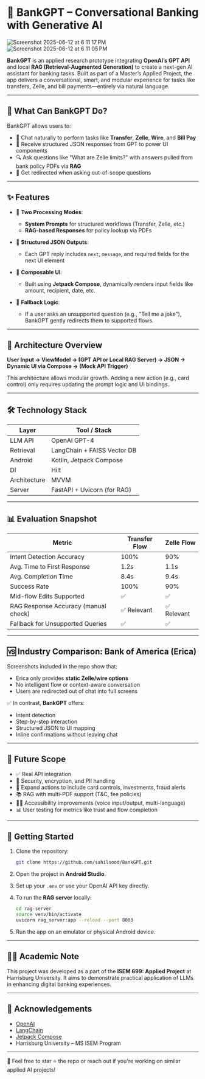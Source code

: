 # 💸 BankGPT – Conversational Banking with Generative AI

![Screenshot 2025-06-12 at 6 11 17 PM](https://github.com/user-attachments/assets/39b94241-2ef5-4ada-ac54-757d43a18c14)
![Screenshot 2025-06-12 at 6 11 05 PM](https://github.com/user-attachments/assets/c48226d2-9096-4b9a-8d9c-84c7ea203e0e)

**BankGPT** is an applied research prototype integrating **OpenAI’s GPT API** and local **RAG (Retrieval-Augmented Generation)** to create a next-gen AI assistant for banking tasks. Built as part of a Master’s Applied Project, the app delivers a conversational, smart, and modular experience for tasks like transfers, Zelle, and bill payments—entirely via natural language.

---

## 🧠 What Can BankGPT Do?

BankGPT allows users to:
- 💬 Chat naturally to perform tasks like **Transfer**, **Zelle**, **Wire**, and **Bill Pay**
- 📩 Receive structured JSON responses from GPT to power UI components
- 🔍 Ask questions like "What are Zelle limits?" with answers pulled from bank policy PDFs via **RAG**
- 🧭 Get redirected when asking out-of-scope questions

---

## ✨ Features

- 🔄 **Two Processing Modes**: 
  - **System Prompts** for structured workflows (Transfer, Zelle, etc.)
  - **RAG-based Responses** for policy lookup via PDFs

- 🧾 **Structured JSON Outputs**: 
  - Each GPT reply includes `next`, `message`, and required fields for the next UI element

- 📱 **Composable UI**:
  - Built using **Jetpack Compose**, dynamically renders input fields like amount, recipient, date, etc.

- 🧮 **Fallback Logic**:
  - If a user asks an unsupported question (e.g., "Tell me a joke"), BankGPT gently redirects them to supported flows.

---

## 🧩 Architecture Overview

**User Input → ViewModel → (GPT API or Local RAG Server) → JSON → Dynamic UI via Compose → (Mock API Trigger)**

This architecture allows modular growth. Adding a new action (e.g., card control) only requires updating the prompt logic and UI bindings.

---

## 🛠️ Technology Stack

| Layer          | Tool / Stack                   |
|----------------|--------------------------------|
| LLM API        | OpenAI GPT-4                   |
| Retrieval      | LangChain + FAISS Vector DB    |
| Android        | Kotlin, Jetpack Compose        |
| DI             | Hilt                           |
| Architecture   | MVVM                           |
| Server         | FastAPI + Uvicorn (for RAG)    |

---

## 📊 Evaluation Snapshot

| Metric                              | Transfer Flow | Zelle Flow |
|-------------------------------------|---------------|-------------|
| Intent Detection Accuracy           | 100%          | 90%         |
| Avg. Time to First Response         | 1.2s          | 1.1s        |
| Avg. Completion Time                | 8.4s          | 9.4s        |
| Success Rate                        | 100%          | 90%         |
| Mid-flow Edits Supported            | ✅             | ✅           |
| RAG Response Accuracy (manual check)| ✅ Relevant    | ✅ Relevant  |
| Fallback for Unsupported Queries    | ✅             | ✅           |

---

## 🆚 Industry Comparison: Bank of America (Erica)

Screenshots included in the repo show that:
- Erica only provides **static Zelle/wire options**
- No intelligent flow or context-aware conversation
- Users are redirected out of chat into full screens

✅ In contrast, **BankGPT** offers:
- Intent detection
- Step-by-step interaction
- Structured JSON to UI mapping
- Inline confirmations without leaving chat

---

## 🔮 Future Scope

- ✅ Real API integration
- 🔐 Security, encryption, and PII handling
- 💼 Expand actions to include card controls, investments, fraud alerts
- 📚 RAG with multi-PDF support (T&C, fee policies)
- 🧑‍🦯 Accessibility improvements (voice input/output, multi-language)
- 📊 User testing for metrics like trust and flow completion

---

## 🚀 Getting Started

1. Clone the repository:

    ```bash
    git clone https://github.com/sahilsood/BankGPT.git
    ```

2. Open the project in **Android Studio**.

3. Set up your `.env` or use your OpenAI API key directly.

4. To run the **RAG server** locally:

    ```bash
    cd rag-server
    source venv/bin/activate
    uvicorn rag_server:app --reload --port 8003
    ```

5. Run the app on an emulator or physical Android device.

---

## 🧑‍🎓 Academic Note

This project was developed as a part of the **ISEM 699: Applied Project** at Harrisburg University. It aims to demonstrate practical application of LLMs in enhancing digital banking experiences.

---

## 🙌 Acknowledgements

- [OpenAI](https://openai.com/)
- [LangChain](https://www.langchain.com/)
- [Jetpack Compose](https://developer.android.com/jetpack/compose)
- Harrisburg University – MS ISEM Program

---

💬 Feel free to star ⭐ the repo or reach out if you're working on similar applied AI projects!

